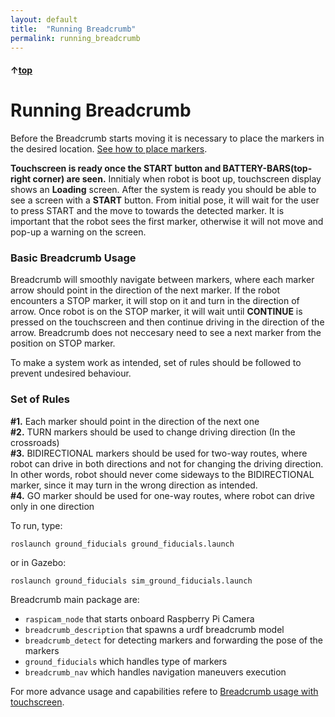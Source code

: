 ```yaml
---
layout: default
title:  "Running Breadcrumb"
permalink: running_breadcrumb
---
```


#### &uarr;[top](https://ubiquityrobotics.github.io/breadcrumb_learn/)

# Running Breadcrumb

Before the Breadcrumb starts moving it is necessary to place the markers in the desired location.
[See how to place markers](marker_types_and_placing_them.md).

**Touchscreen is ready once the START button and BATTERY-BARS(top-right corner) are seen.**
Innitialy when robot is boot up, touchscreen display shows an **Loading** screen. After the system is ready you should be able to see a screen with a **START** button.
From initial pose, it will wait for the user to press START and the move to towards the detected marker.
It is important that the robot sees the first marker, otherwise it will not move and pop-up a warning on the screen.

### Basic Breadcrumb Usage

Breadcrumb will smoothly navigate between markers, where each marker arrow should point in the direction of the next marker.
If the robot encounters a STOP marker, it will stop on it and turn in the direction of arrow.
Once robot is on the STOP marker, it will wait until **CONTINUE** is pressed on the touchscreen and then continue driving in the direction of the arrow. 
Breadcrumb does not neccesary need to see a next marker from the position on STOP marker.

To make a system work as intended, set of rules should be followed to prevent undesired behaviour.

### Set of Rules

**#1.** Each marker should point in the direction of the next one <br>
**#2.** TURN markers should be used to change driving direction (In the crossroads) <br>
**#3.** BIDIRECTIONAL markers should be used for two-way routes, where robot can drive in both directions and not for changing the driving direction. In other words, robot should never come sideways to the BIDIRECTIONAL marker, since it may turn in the wrong direction as intended.<br>
**#4.** GO marker should be used for one-way routes, where robot can drive only in one direction <br>

To run, type:

  `roslaunch ground_fiducials ground_fiducials.launch`

or in Gazebo:

  `roslaunch ground_fiducials sim_ground_fiducials.launch`

Breadcrumb main package are:
- `raspicam_node` that starts onboard Raspberry Pi Camera
- `breadcrumb_description` that spawns a urdf breadcrumb model
- `breadcrumb_detect` for detecting markers and forwarding the pose of the markers
- `ground_fiducials` which handles type of markers
- `breadcrumb_nav` which handles navigation maneuvers execution

For more advance usage and capabilities refere to [Breadcrumb usage with touchscreen](breadcrumb_usage_with_touchscreen.md).
